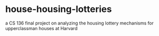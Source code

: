 # house-housing-lotteries
a CS 136 final project on analyzing the housing lottery mechanisms for upperclassman houses at Harvard

